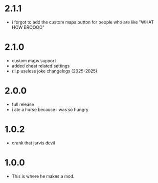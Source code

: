 # 2.1.1
- i forgot to add the custom maps button for people who are like "WHAT HOW BROOOO"
# 2.1.0
- custom maps support
- added cheat related settings
- r.i.p useless joke changelogs (2025-2025)
# 2.0.0
- full release
- i ate a horse because i was so hungry
# 1.0.2
- crank that jarvis devil
# 1.0.0
- This is where he makes a mod.